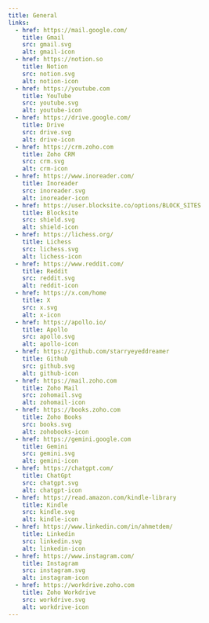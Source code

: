 ```yaml
---
title: General
links:
  - href: https://mail.google.com/
    title: Gmail
    src: gmail.svg
    alt: gmail-icon
  - href: https://notion.so
    title: Notion
    src: notion.svg
    alt: notion-icon
  - href: https://youtube.com
    title: YouTube
    src: youtube.svg
    alt: youtube-icon
  - href: https://drive.google.com/
    title: Drive
    src: drive.svg
    alt: drive-icon
  - href: https://crm.zoho.com
    title: Zoho CRM
    src: crm.svg
    alt: crm-icon
  - href: https://www.inoreader.com/
    title: Inoreader
    src: inoreader.svg
    alt: inoreader-icon
  - href: https://user.blocksite.co/options/BLOCK_SITES
    title: Blocksite
    src: shield.svg
    alt: shield-icon
  - href: https://lichess.org/
    title: Lichess
    src: lichess.svg
    alt: lichess-icon
  - href: https://www.reddit.com/
    title: Reddit
    src: reddit.svg
    alt: reddit-icon
  - href: https://x.com/home
    title: X
    src: x.svg
    alt: x-icon
  - href: https://apollo.io/
    title: Apollo
    src: apollo.svg
    alt: apollo-icon
  - href: https://github.com/starryeyeddreamer
    title: Github
    src: github.svg
    alt: github-icon
  - href: https://mail.zoho.com
    title: Zoho Mail
    src: zohomail.svg
    alt: zohomail-icon
  - href: https://books.zoho.com
    title: Zoho Books
    src: books.svg
    alt: zohobooks-icon
  - href: https://gemini.google.com
    title: Gemini
    src: gemini.svg
    alt: gemini-icon
  - href: https://chatgpt.com/
    title: ChatGpt
    src: chatgpt.svg
    alt: chatgpt-icon
  - href: https://read.amazon.com/kindle-library
    title: Kindle
    src: kindle.svg
    alt: kindle-icon
  - href: https://www.linkedin.com/in/ahmetdem/
    title: Linkedin
    src: linkedin.svg
    alt: linkedin-icon
  - href: https://www.instagram.com/
    title: Instagram
    src: instagram.svg
    alt: instagram-icon
  - href: https://workdrive.zoho.com
    title: Zoho Workdrive
    src: workdrive.svg
    alt: workdrive-icon
---
```

